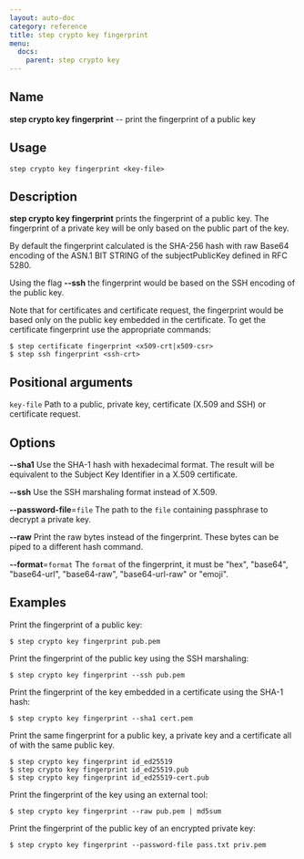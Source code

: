 ```yaml
---
layout: auto-doc
category: reference
title: step crypto key fingerprint
menu:
  docs:
    parent: step crypto key
---
```


## Name
**step crypto key fingerprint** -- print the fingerprint of a public key

## Usage

```raw
step crypto key fingerprint <key-file>
```

## Description

**step crypto key fingerprint** prints the fingerprint of a public key. The
fingerprint of a private key will be only based on the public part of the
key.

By default the fingerprint calculated is the SHA-256 hash with raw Base64 encoding
of the ASN.1 BIT STRING of the subjectPublicKey defined in RFC 5280.

Using the flag **--ssh** the fingerprint would be based on the SSH encoding of
the public key.

Note that for certificates and certificate request, the fingerprint would be
based only on the public key embedded in the certificate. To get the certificate
fingerprint use the appropriate commands:

```shell
$ step certificate fingerprint <x509-crt|x509-csr>
$ step ssh fingerprint <ssh-crt>
```

## Positional arguments

`key-file`
Path to a public, private key, certificate (X.509 and SSH) or
   certificate request.

## Options


**--sha1**
Use the SHA-1 hash with hexadecimal format. The result will be equivalent to the Subject Key Identifier in a X.509 certificate.

**--ssh**
Use the SSH marshaling format instead of X.509.

**--password-file**=`file`
The path to the `file` containing passphrase to decrypt a private key.

**--raw**
Print the raw bytes instead of the fingerprint. These bytes can be piped to a different hash command.

**--format**=`format`
The `format` of the fingerprint, it must be "hex", "base64", "base64-url", "base64-raw", "base64-url-raw" or "emoji".

## Examples

Print the fingerprint of a public key:
```shell
$ step crypto key fingerprint pub.pem
```

Print the fingerprint of the public key using the SSH marshaling:
```shell
$ step crypto key fingerprint --ssh pub.pem
```

Print the fingerprint of the key embedded in a certificate using the SHA-1 hash:
```shell
$ step crypto key fingerprint --sha1 cert.pem
```

Print the same fingerprint for a public key, a private key and a
certificate all of with the same public key.
```shell
$ step crypto key fingerprint id_ed25519
$ step crypto key fingerprint id_ed25519.pub
$ step crypto key fingerprint id_ed25519-cert.pub
```

Print the fingerprint of the key using an external tool:
```shell
$ step crypto key fingerprint --raw pub.pem | md5sum
```

Print the fingerprint of the public key of an encrypted private key:
```shell
$ step crypto key fingerprint --password-file pass.txt priv.pem
```


